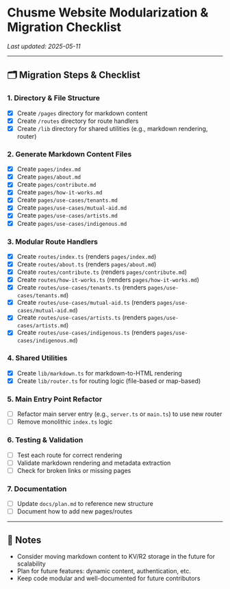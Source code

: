 # Chusme Website Modularization & Migration Checklist

_Last updated: 2025-05-11_

---

## 🗂️ Migration Steps & Checklist

### 1. Directory & File Structure
- [x] Create `/pages` directory for markdown content
- [x] Create `/routes` directory for route handlers
- [x] Create `/lib` directory for shared utilities (e.g., markdown rendering, router)

### 2. Generate Markdown Content Files
- [x] Create `pages/index.md`
- [x] Create `pages/about.md`
- [x] Create `pages/contribute.md`
- [x] Create `pages/how-it-works.md`
- [x] Create `pages/use-cases/tenants.md`
- [x] Create `pages/use-cases/mutual-aid.md`
- [x] Create `pages/use-cases/artists.md`
- [x] Create `pages/use-cases/indigenous.md`

### 3. Modular Route Handlers
- [x] Create `routes/index.ts` (renders `pages/index.md`)
- [x] Create `routes/about.ts` (renders `pages/about.md`)
- [x] Create `routes/contribute.ts` (renders `pages/contribute.md`)
- [x] Create `routes/how-it-works.ts` (renders `pages/how-it-works.md`)
- [x] Create `routes/use-cases/tenants.ts` (renders `pages/use-cases/tenants.md`)
- [x] Create `routes/use-cases/mutual-aid.ts` (renders `pages/use-cases/mutual-aid.md`)
- [x] Create `routes/use-cases/artists.ts` (renders `pages/use-cases/artists.md`)
- [x] Create `routes/use-cases/indigenous.ts` (renders `pages/use-cases/indigenous.md`)

### 4. Shared Utilities
- [x] Create `lib/markdown.ts` for markdown-to-HTML rendering
- [x] Create `lib/router.ts` for routing logic (file-based or map-based)

### 5. Main Entry Point Refactor
- [ ] Refactor main server entry (e.g., `server.ts` or `main.ts`) to use new router
- [ ] Remove monolithic `index.ts` logic

### 6. Testing & Validation
- [ ] Test each route for correct rendering
- [ ] Validate markdown rendering and metadata extraction
- [ ] Check for broken links or missing pages

### 7. Documentation
- [ ] Update `docs/plan.md` to reference new structure
- [ ] Document how to add new pages/routes

---

## 📝 Notes
- Consider moving markdown content to KV/R2 storage in the future for scalability
- Plan for future features: dynamic content, authentication, etc.
- Keep code modular and well-documented for future contributors 